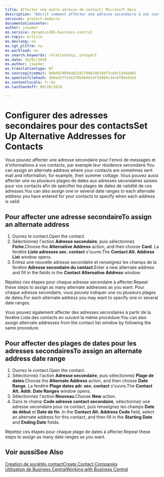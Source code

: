 ```yaml
---
title: Affecter une autre adresse de contact| Microsoft Docs
description: "Décrit comment affecter une adresse secondaire à vos contacts ou prospects, où ils reçoivent parfois des informations."
services: project-madeira
documentationcenter: 
author: jswymer
ms.service: dynamics365-business-central
ms.topic: article
ms.devlang: na
ms.tgt_pltfrm: na
ms.workload: na
ms.search.keywords: relationship, prospect
ms.date: 10/01/2018
ms.author: jswymer
ms.translationtype: HT
ms.sourcegitcommit: 9dbd92409ba02281f008246194f3ce0c53e4e001
ms.openlocfilehash: 3b6ed1ffe162f0bdb4d1af1dd84c34c6f0de91bb
ms.contentlocale: fr-be
ms.lasthandoff: 09/28/2018

---
```

# <a name="set-up-alternative-addresses-for-contacts"></a><span data-ttu-id="86ef7-103">Configurer des adresses secondaires pour des contacts</span><span class="sxs-lookup"><span data-stu-id="86ef7-103">Set Up Alternative Addresses for Contacts</span></span>
<span data-ttu-id="86ef7-104">Vous pouvez affecter une adresse secondaire pour l'envoi de messages et d'informations à vos contacts, par exemple leur résidence secondaire.</span><span class="sxs-lookup"><span data-stu-id="86ef7-104">You can assign an alternate address where your contacts are sometimes sent mail and information, for example, their summer cottage.</span></span> <span data-ttu-id="86ef7-105">Vous pouvez aussi affecter une ou plusieurs plages de dates aux adresses secondaires saisies pour vos contacts afin de spécifier les plages de dates de validité de ces adresses.</span><span class="sxs-lookup"><span data-stu-id="86ef7-105">You can also assign one or several date ranges to each alternate address you have entered for your contacts to specify when each address is valid.</span></span>

## <a name="to-assign-an-alternate-address"></a><span data-ttu-id="86ef7-106">Pour affecter une adresse secondaire</span><span class="sxs-lookup"><span data-stu-id="86ef7-106">To assign an alternate address</span></span>
1. <span data-ttu-id="86ef7-107">Ouvrez le contact.</span><span class="sxs-lookup"><span data-stu-id="86ef7-107">Open the contact.</span></span>
2. <span data-ttu-id="86ef7-108">Sélectionnez l'action **Adresse secondaire**, puis sélectionnez **Fiche**.</span><span class="sxs-lookup"><span data-stu-id="86ef7-108">Choose the **Alternative Address** action, and then choose **Card**.</span></span> <span data-ttu-id="86ef7-109">La fenêtre **Liste adresses sec. contact** s'ouvre.</span><span class="sxs-lookup"><span data-stu-id="86ef7-109">The **Contact Alt. Address List** window opens.</span></span>
3. <span data-ttu-id="86ef7-110">Entrez une nouvelle adresse secondaire et renseignez les champs de la fenêtre **Adresse secondaire du contact**.</span><span class="sxs-lookup"><span data-stu-id="86ef7-110">Enter a new alternate address and fill in the fields in the **Contact Alternative Address** window.</span></span>

<span data-ttu-id="86ef7-111">Répétez ces étapes pour chaque adresse secondaire à affecter.</span><span class="sxs-lookup"><span data-stu-id="86ef7-111">Repeat these steps to assign as many alternate addresses as you want.</span></span> <span data-ttu-id="86ef7-112">Pour chaque adresse secondaire, vous pouvez indiquer une ou plusieurs plages de dates.</span><span class="sxs-lookup"><span data-stu-id="86ef7-112">For each alternate address you may want to specify one or several date ranges.</span></span>

<span data-ttu-id="86ef7-113">Vous pouvez également affecter des adresses secondaires à partir de la fenêtre Liste des contacts en suivant la même procédure.</span><span class="sxs-lookup"><span data-stu-id="86ef7-113">You can also assign alternate addresses from the contact list window by following the same procedure.</span></span>

## <a name="to-assign-an-alternate-address-date-range"></a><span data-ttu-id="86ef7-114">Pour affecter des plages de dates pour les adresses secondaires</span><span class="sxs-lookup"><span data-stu-id="86ef7-114">To assign an alternate address date range</span></span>
1. <span data-ttu-id="86ef7-115">Ouvrez le contact.</span><span class="sxs-lookup"><span data-stu-id="86ef7-115">Open the contact.</span></span>
2. <span data-ttu-id="86ef7-116">Sélectionnez l'action **Adresse secondaire**, puis sélectionnez **Plage de dates**.</span><span class="sxs-lookup"><span data-stu-id="86ef7-116">Choose the **Alternate Address** action, and then choose **Date Range**.</span></span> <span data-ttu-id="86ef7-117">La fenêtre **Plage dates adr. sec. contact** s'ouvre.</span><span class="sxs-lookup"><span data-stu-id="86ef7-117">The **Contact Alt. Addr. Date Ranges** window opens.</span></span>
3. <span data-ttu-id="86ef7-118">Sélectionnez l'action **Nouveau**.</span><span class="sxs-lookup"><span data-stu-id="86ef7-118">Choose **New** action.</span></span>
4. <span data-ttu-id="86ef7-119">Dans le champ **Code adresse contact secondaire**, sélectionnez une adresse secondaire pour ce contact, puis renseignez les champs **Date de début** et **Date de fin** .</span><span class="sxs-lookup"><span data-stu-id="86ef7-119">In the **Contact Alt. Address Code** field, select an alternate address for this contact, and then fill in the **Starting Date** and **Ending Date** fields.</span></span>

<span data-ttu-id="86ef7-120">Répétez ces étapes pour chaque plage de dates à affecter.</span><span class="sxs-lookup"><span data-stu-id="86ef7-120">Repeat these steps to assign as many date ranges as you want.</span></span>

## <a name="see-also"></a><span data-ttu-id="86ef7-121">Voir aussi</span><span class="sxs-lookup"><span data-stu-id="86ef7-121">See Also</span></span>
[<span data-ttu-id="86ef7-122">Création de sociétés contact</span><span class="sxs-lookup"><span data-stu-id="86ef7-122">Create Contact Companies</span></span>](marketing-create-contact-companies.md)  
[<span data-ttu-id="86ef7-123">Utilisation de Business Central</span><span class="sxs-lookup"><span data-stu-id="86ef7-123">Working with Business Central</span></span>](ui-work-product.md)

